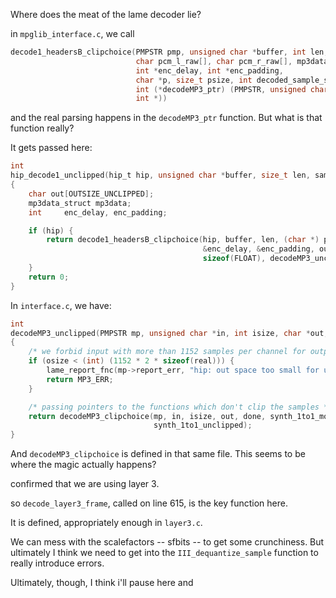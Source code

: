 Where does the meat of the lame decoder lie?

in `mpglib_interface.c`, we call 
```c
decode1_headersB_clipchoice(PMPSTR pmp, unsigned char *buffer, int len,
                            char pcm_l_raw[], char pcm_r_raw[], mp3data_struct * mp3data,
                            int *enc_delay, int *enc_padding,
                            char *p, size_t psize, int decoded_sample_size,
                            int (*decodeMP3_ptr) (PMPSTR, unsigned char *, int, char *, int,
                            int *))
```

and the real parsing happens in the `decodeMP3_ptr` function. But what is that function really?

It gets passed here:

```c
int
hip_decode1_unclipped(hip_t hip, unsigned char *buffer, size_t len, sample_t pcm_l[], sample_t pcm_r[])
{
    char out[OUTSIZE_UNCLIPPED];
    mp3data_struct mp3data;
    int     enc_delay, enc_padding;

    if (hip) {
        return decode1_headersB_clipchoice(hip, buffer, len, (char *) pcm_l, (char *) pcm_r, &mp3data,
                                           &enc_delay, &enc_padding, out, OUTSIZE_UNCLIPPED,
                                           sizeof(FLOAT), decodeMP3_unclipped);
    }
    return 0;
}
```

In `interface.c`, we have:

```c
int
decodeMP3_unclipped(PMPSTR mp, unsigned char *in, int isize, char *out, int osize, int *done)
{
    /* we forbid input with more than 1152 samples per channel for output in unclipped mode */
    if (osize < (int) (1152 * 2 * sizeof(real))) {
        lame_report_fnc(mp->report_err, "hip: out space too small for unclipped mode\n");
        return MP3_ERR;
    }

    /* passing pointers to the functions which don't clip the samples */
    return decodeMP3_clipchoice(mp, in, isize, out, done, synth_1to1_mono_unclipped,
                                synth_1to1_unclipped);
}
```

And `decodeMP3_clipchoice` is defined in that same file. This seems to be where the magic actually happens?

confirmed that we are using layer 3.

so `decode_layer3_frame`, called on line 615, is the key function here.

It is defined, appropriately enough in `layer3.c`.

We can mess with the scalefactors -- sfbits -- to get some crunchiness. But ultimately I think we need to get into the 
`III_dequantize_sample` function to really introduce errors.

Ultimately, though, I think i'll pause here and 